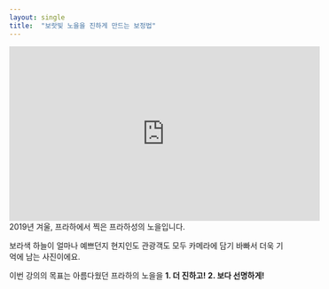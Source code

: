 ```yaml
---
layout: single
title:  "보랏빛 노을을 진하게 만드는 보정법"
---
```

<iframe frameborder="0" class="juxtapose" width="560" height="315" src="https://cdn.knightlab.com/libs/juxtapose/latest/embed/index.html?uid=11c4f742-2460-11ec-abb7-b9a7ff2ee17c"></iframe>
2019년 겨울, 프라하에서 찍은 프라하성의 노을입니다.

보라색 하늘이 얼마나 예쁘던지 현지인도 관광객도 모두 카메라에 담기 바빠서 더욱 기억에 남는 사진이에요.

이번 강의의 목표는 아름다웠던 프라하의 노을을 
**1. 더 진하고!**   **2. 보다 선명하게!**
